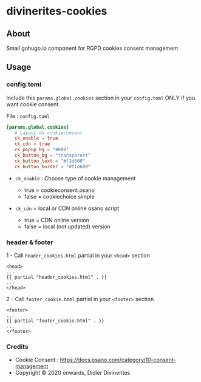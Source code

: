 # divinerites-cookies

## About

Small gohugo.io component for RGPD cookies consent management

## Usage

### config.toml

Include this `params.global.cookies` section in your `config.toml` ONLY if you want cookie consent.

File : `config.toml`

```toml
[params.global.cookies]
   # Layout de cookieconsent
   ck_enable = true
   ck_cdn = true
   ck_popup_bg = "#000"
   ck_button_bg = "transparent"
   ck_button_text = "#f1d600"
   ck_button_border = "#f1d600"
```

- `ck_enable` : Choose type of cookie management
  - true  = cookieconsent.osano
  - false = cookiechoice simple

- `ck_cdn` = local or CDN online osano script
  - true = CDN online version
  - false = local (not updated) version

### header & footer

1 - Call `header_cookies.html` partial in your `<head>` section

```go-html-template
<head>
...
{{ partial "header_cookies.html" . }}
...
</head>
```

2 - Call `footer_cookie.html` partial in your `<footer>` section

```go-html-template
<footer>
...
{{ partial "footer_cookie.html" . }}
...
</footer>
```

### Credits

- Cookie Consent : https://docs.osano.com/category/10-consent-management
- Copyright © 2020 onwards, Didier Divinerites
